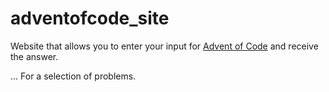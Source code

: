 # adventofcode_site
Website that allows you to enter your input for [Advent of Code](https://www.adventofcode.com) and receive the answer.

... For a selection of problems.
